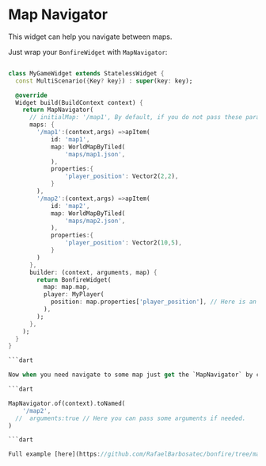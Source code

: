 # Map Navigator

This widget can help you navigate between maps.

Just wrap your `BonfireWidget` with `MapNavigator`:

```dart

class MyGameWidget extends StatelessWidget {
  const MultiScenario({Key? key}) : super(key: key);

  @override
  Widget build(BuildContext context) {
    return MapNavigator(
      // initialMap: '/map1', By default, if you do not pass these parameters, it will use the first map.
      maps: {
        '/map1':(context,args) =>apItem(
            id: 'map1',
            map: WorldMapByTiled(
                'maps/map1.json',
            ),
            properties:{
                'player_position': Vector2(2,2),
            }
        ),
        '/map2':(context,args) =>apItem(
            id: 'map2',
            map: WorldMapByTiled(
                'maps/map2.json',
            ),
            properties:{
                'player_position': Vector2(10,5),
            }
        )
      },
      builder: (context, arguments, map) {
        return BonfireWidget(
          map: map.map,
          player: MyPlayer(
            position: map.properties['player_position'], // Here is an example of using properties.
          ),
        );
      },
    );
  }
}

```dart

Now when you need navigate to some map just get the `MapNavigator` by context and call `toNamed` method.

```dart

MapNavigator.of(context).toNamed(
    '/map2',
  //  arguments:true // Here you can pass some arguments if needed.
)

```dart

Full example [here](https://github.com/RafaelBarbosatec/bonfire/tree/master/example/lib/pages/mini_games/multi_scenario).